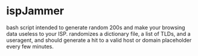 # ispJammer

bash script intended to generate random 200s and make your browsing data useless to your ISP.
randomizes a dictionary file, a list of TLDs, and a useragent, and should generate a hit to a valid host or domain placeholder every few minutes.
